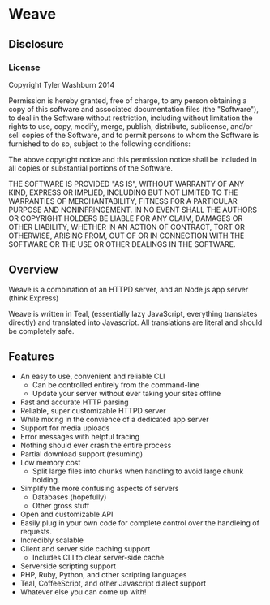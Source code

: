 # Weave

## Disclosure

### License

Copyright Tyler Washburn 2014

Permission is hereby granted, free of charge, to any person obtaining a copy
of this software and associated documentation files (the "Software"), to deal
in the Software without restriction, including without limitation the rights
to use, copy, modify, merge, publish, distribute, sublicense, and/or sell
copies of the Software, and to permit persons to whom the Software is
furnished to do so, subject to the following conditions:

The above copyright notice and this permission notice shall be included in all
copies or substantial portions of the Software.

THE SOFTWARE IS PROVIDED "AS IS", WITHOUT WARRANTY OF ANY KIND, EXPRESS OR
IMPLIED, INCLUDING BUT NOT LIMITED TO THE WARRANTIES OF MERCHANTABILITY,
FITNESS FOR A PARTICULAR PURPOSE AND NONINFRINGEMENT. IN NO EVENT SHALL THE
AUTHORS OR COPYRIGHT HOLDERS BE LIABLE FOR ANY CLAIM, DAMAGES OR OTHER
LIABILITY, WHETHER IN AN ACTION OF CONTRACT, TORT OR OTHERWISE, ARISING FROM,
OUT OF OR IN CONNECTION WITH THE SOFTWARE OR THE USE OR OTHER DEALINGS IN THE
SOFTWARE.

## Overview

Weave is a combination of an HTTPD server, and an Node.js app server (think Express)

Weave is written in Teal, (essentially lazy JavaScript, everything translates directly) and translated into Javascript.
All translations are literal and should be completely safe.

## Features

- An easy to use, convenient and reliable CLI
  - Can be controlled entirely from the command-line
  - Update your server without ever taking your sites offline
- Fast and accurate HTTP parsing
- Reliable, super customizable HTTPD server
- While mixing in the convience of a dedicated app server
- Support for media uploads
- Error messages with helpful tracing
- Nothing should ever crash the entire process
- Partial download support (resuming)
- Low memory cost
  - Split large files into chunks when handling to avoid large chunk holding.
- Simplify the more confusing aspects of servers
  - Databases (hopefully)
  - Other gross stuff
- Open and customizable API
- Easily plug in your own code for complete control over the handleing of requests.
- Incredibly scalable
- Client and server side caching support
  - Includes CLI to clear server-side cache
- Serverside scripting support
 - PHP, Ruby, Python, and other scripting languages
 - Teal, CoffeeScript, and other Javascript dialect support
- Whatever else you can come up with!